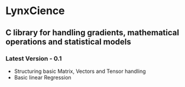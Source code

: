 # LynxCience

## C library for handling gradients, mathematical operations and statistical models
### Latest Version - 0.1 
- Structuring basic Matrix, Vectors and Tensor handling
- Basic linear Regression
